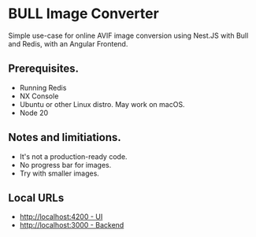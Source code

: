 # BULL Image Converter

Simple use-case for online AVIF image conversion using Nest.JS with Bull and Redis, with an Angular Frontend.

## Prerequisites.

- Running Redis
- NX Console
- Ubuntu or other Linux distro. May work on macOS.
- Node 20

## Notes and limitiations.

- It's not a production-ready code.
- No progress bar for images.
- Try with smaller images.

## Local URLs

- [http://localhost:4200 - UI](http://localhost:4200)
- [http://localhost:3000 - Backend](http://localhost:3000)
